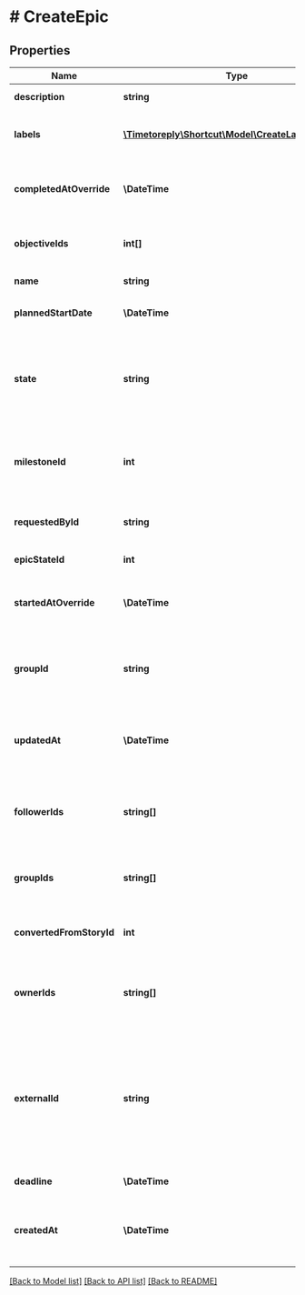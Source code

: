 # # CreateEpic

## Properties

Name | Type | Description | Notes
------------ | ------------- | ------------- | -------------
**description** | **string** | The Epic&#39;s description. | [optional]
**labels** | [**\Timetoreply\Shortcut\Model\CreateLabelParams[]**](CreateLabelParams.md) | An array of Labels attached to the Epic. | [optional]
**completedAtOverride** | **\DateTime** | A manual override for the time/date the Epic was completed. | [optional]
**objectiveIds** | **int[]** | An array of IDs for Objectives to which this Epic is related. | [optional]
**name** | **string** | The Epic&#39;s name. |
**plannedStartDate** | **\DateTime** | The Epic&#39;s planned start date. | [optional]
**state** | **string** | &#x60;Deprecated&#x60; The Epic&#39;s state (to do, in progress, or done); will be ignored when &#x60;epic_state_id&#x60; is set. | [optional]
**milestoneId** | **int** | &#x60;Deprecated&#x60; The ID of the Milestone this Epic is related to. Use &#x60;objective_ids&#x60;. | [optional]
**requestedById** | **string** | The ID of the member that requested the epic. | [optional]
**epicStateId** | **int** | The ID of the Epic State. | [optional]
**startedAtOverride** | **\DateTime** | A manual override for the time/date the Epic was started. | [optional]
**groupId** | **string** | &#x60;Deprecated&#x60; The ID of the group to associate with the epic. Use &#x60;group_ids&#x60;. | [optional]
**updatedAt** | **\DateTime** | Defaults to the time/date it is created but can be set to reflect another date. | [optional]
**followerIds** | **string[]** | An array of UUIDs for any Members you want to add as Followers on this new Epic. | [optional]
**groupIds** | **string[]** | An array of UUIDS for Groups to which this Epic is related. | [optional]
**convertedFromStoryId** | **int** | The ID of the Story that was converted to an Epic. | [optional]
**ownerIds** | **string[]** | An array of UUIDs for any members you want to add as Owners on this new Epic. | [optional]
**externalId** | **string** | This field can be set to another unique ID. In the case that the Epic has been imported from another tool, the ID in the other tool can be indicated here. | [optional]
**deadline** | **\DateTime** | The Epic&#39;s deadline. | [optional]
**createdAt** | **\DateTime** | Defaults to the time/date it is created but can be set to reflect another date. | [optional]

[[Back to Model list]](../../README.md#models) [[Back to API list]](../../README.md#endpoints) [[Back to README]](../../README.md)

